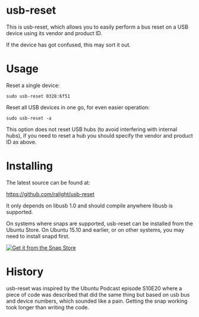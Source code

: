 usb-reset
=========

This is usb-reset, which allows you to easily perform a bus reset on a USB
device using its vendor and product ID.

If the device has got confused, this may sort it out.


Usage
=====

Reset a single device:

    sudo usb-reset 0328:6f51

Reset all USB devices in one go, for even easier operation:

	sudo usb-reset -a

This option does not reset USB hubs (to avoid interfering with internal hubs),
if you need to reset a hub you should specify the vendor and product ID as
above.


Installing
==========

The latest source can be found at:

https://github.com/ralight/usb-reset

It only depends on libusb 1.0 and should compile anywhere libusb is supported.


On systems where snaps are supported, usb-reset can be installed from the
Ubuntu Store. On Ubuntu 15.10 and earlier, or on other systems, you may need to
install snapd first.

[![Get it from the Snap Store](https://snapcraft.io/static/images/badges/en/snap-store-white.svg)](https://snapcraft.io/usb-reset)

History
=======

usb-reset was inspired by the Ubuntu Podcast episode S10E20 where a piece of
code was described that did the same thing but based on usb bus and device
numbers, which sounded like a pain. Getting the snap working took longer than
writing the code.


